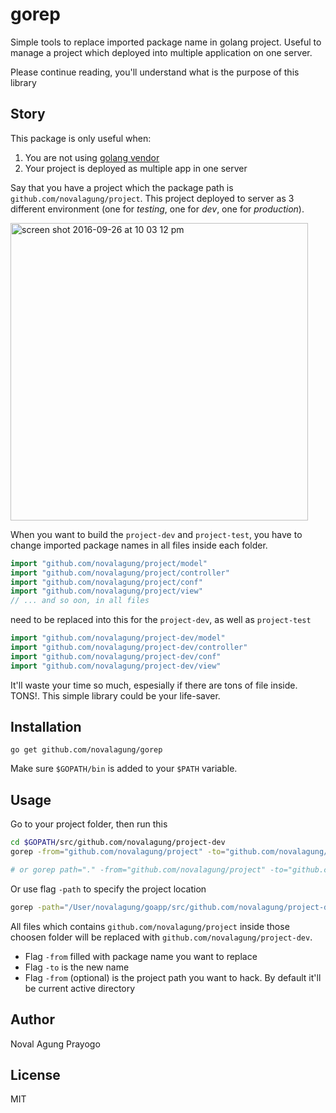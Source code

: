 # gorep

Simple tools to replace imported package name in golang project. Useful to manage a project which deployed into multiple application on one server.

Please continue reading, you'll understand what is the purpose of this library

## Story

This package is only useful when:

 1. You are not using [golang vendor](https://blog.gopheracademy.com/advent-2015/vendor-folder/)
 2. Your project is deployed as multiple app in one server

Say that you have a project which the package path is `github.com/novalagung/project`. This project deployed to server as 3 different environment (one for *testing*, one for *dev*, one for *production*).

<img width="476" alt="screen shot 2016-09-26 at 10 03 12 pm" src="https://cloud.githubusercontent.com/assets/982868/18839396/11ca5fdc-8435-11e6-83d1-7d7331e00268.png" alt="Gorep - Simple tools to replace imported package name in golang project" align="center">

When you want to build the `project-dev` and `project-test`, you have to change imported package names in all files inside each folder.

```go
import "github.com/novalagung/project/model"
import "github.com/novalagung/project/controller"
import "github.com/novalagung/project/conf"
import "github.com/novalagung/project/view"
// ... and so oon, in all files
```

need to be replaced into this for the `project-dev`, as well as `project-test`

```go
import "github.com/novalagung/project-dev/model"
import "github.com/novalagung/project-dev/controller"
import "github.com/novalagung/project-dev/conf"
import "github.com/novalagung/project-dev/view"
```

It'll waste your time so much, espesially if there are tons of file inside. TONS!. This simple library could be your life-saver.

## Installation

```
go get github.com/novalagung/gorep
```

Make sure `$GOPATH/bin` is added to your `$PATH` variable.

## Usage

Go to your project folder, then run this

```bash
cd $GOPATH/src/github.com/novalagung/project-dev
gorep -from="github.com/novalagung/project" -to="github.com/novalagung/project-dev"

# or gorep path="." -from="github.com/novalagung/project" -to="github.com/novalagung/project-dev"
```

Or use flag `-path` to specify the project location

```bash
gorep -path="/User/novalagung/goapp/src/github.com/novalagung/project-dev" -from="github.com/novalagung/project" -to="github.com/novalagung/project-dev"
```

All files which contains `github.com/novalagung/project` inside those choosen folder will be replaced with `github.com/novalagung/project-dev`.

 - Flag `-from` filled with package name you want to replace
 - Flag `-to` is the new name
 - Flag `-from` (optional) is the project path you want to hack. By default it'll be current active directory 

## Author

Noval Agung Prayogo

## License

MIT
